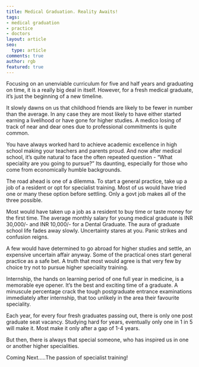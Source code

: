 ```yaml
---
title: Medical Graduation. Reality Awaits!
tags:
- medical graduation
- practice
- doctors
layout: article
seo:
  type: article
comments: true
author: rgb
featured: true
---
```

Focusing on an unenviable curriculum for five and half years and graduating on time, it is a really big deal in itself. However, for a fresh medical graduate, it’s just the beginning of a new timeline. 

It slowly dawns on us  that childhood friends are likely to be fewer in number than the average. In any case they are most likely to have either started earning a livelihood or have gone for higher studies. A medico losing of track of near and dear ones due to professional commitments is quite common. 

You have always worked hard to achieve academic excellence in high school making your teachers and parents proud. And now after medical school, it’s quite natural to face the often repeated question - “What speciality are you going to pursue?”  Its daunting, especially for those who come from economically humble backgrounds. 

The road ahead is one of a dilemma. To start a general practice, take up a job of a resident or opt for specialist training. Most of us would have tried one or many these option before settling. Only a govt job makes all of the three possible. 

 Most would have taken up a job as a resident to buy time or taste money for the first time. The average monthly salary for young medical graduate is INR 30,000/- and INR 10,000/- for a Dental Graduate. The aura of graduate school life fades away slowly. Uncertainty stares at you. Panic strikes and confusion reigns.

A few would have determined to go abroad for higher studies and settle, an expensive uncertain affair anyway. Some of the practical ones start general practice as a safe bet. A truth that most would agree is that very few by choice try not to pursue higher speciality training. 

Internship, the hands on learning period of one full year in medicine, is a memorable eye opener. It’s the best and exciting time of a graduate. A minuscule percentage crack the tough postgraduate entrance examinations immediately after internship, that too unlikely in the area their favourite speciality. 

Each year, for every four fresh graduates passing out, there is only one post graduate seat vacancy.  Studying hard for years, eventually only one in 1 in 5 will make it. Most make it only after a gap of 1-4  years.

But then, there is always that special someone, who has inspired us in one or another higher  specialities. 

Coming Next…..The passion of specialist training!
